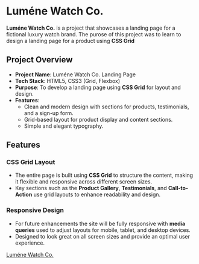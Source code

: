 # Luméne Watch Co.

**Luméne Watch Co.** is a project that showcases a landing page for a fictional luxury watch brand. The purose of this project was to learn to design a landing page for a product using **CSS Grid**

## Project Overview

- **Project Name**: Luméne Watch Co. Landing Page
- **Tech Stack**: HTML5, CSS3 (Grid, Flexbox)
- **Purpose**: To develop a landing page using **CSS Grid** for layout and design.
- **Features**:
  - Clean and modern design with sections for products, testimonials, and a sign-up form.
  - Grid-based layout for product display and content sections.
  - Simple and elegant typography.

## Features

### CSS Grid Layout
- The entire page is built using **CSS Grid** to structure the content, making it flexible and responsive across different screen sizes.
- Key sections such as the **Product Gallery**, **Testimonials**, and **Call-to-Action** use grid layouts to enhance readability and design.

### Responsive Design
- For future enhancements the site will be fully responsive with **media queries** used to adjust layouts for mobile, tablet, and desktop devices.
- Designed to look great on all screen sizes and provide an optimal user experience.

[Luméne Watch Co.](https://github.com/YasoJan/Lum-ne-Watch-Co./blob/main/Product_Landing_Page_Demo.png)

